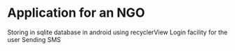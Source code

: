 # Application for an NGO


Storing in sqlite database in android
using recyclerView 
Login facility for the user
Sending SMS
